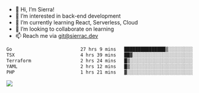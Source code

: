 - 👋 Hi, I’m Sierra!
- 👀 I’m interested in back-end development
- 🌱 I’m currently learning React, Serverless, Cloud
- 💞️ I’m looking to collaborate on learning
- 📫 Reach me via git@sierrac.dev

<!--START_SECTION:waka-->

```txt
Go                         27 hrs 9 mins   ███████████████▒░░░░░░░░░   60.86 %
TSX                        4 hrs 39 mins   ██▓░░░░░░░░░░░░░░░░░░░░░░   10.42 %
Terraform                  2 hrs 24 mins   █▒░░░░░░░░░░░░░░░░░░░░░░░   05.40 %
YAML                       2 hrs 12 mins   █▒░░░░░░░░░░░░░░░░░░░░░░░   04.92 %
PHP                        1 hrs 21 mins   ▓░░░░░░░░░░░░░░░░░░░░░░░░   03.02 %
```

<!--END_SECTION:waka-->


![](https://hit.yhype.me/github/profile?user_id=7351311)
